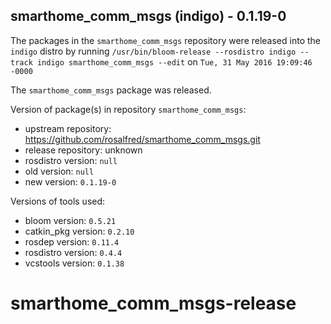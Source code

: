 ## smarthome_comm_msgs (indigo) - 0.1.19-0

The packages in the `smarthome_comm_msgs` repository were released into the `indigo` distro by running `/usr/bin/bloom-release --rosdistro indigo --track indigo smarthome_comm_msgs --edit` on `Tue, 31 May 2016 19:09:46 -0000`

The `smarthome_comm_msgs` package was released.

Version of package(s) in repository `smarthome_comm_msgs`:

- upstream repository: https://github.com/rosalfred/smarthome_comm_msgs.git
- release repository: unknown
- rosdistro version: `null`
- old version: `null`
- new version: `0.1.19-0`

Versions of tools used:

- bloom version: `0.5.21`
- catkin_pkg version: `0.2.10`
- rosdep version: `0.11.4`
- rosdistro version: `0.4.4`
- vcstools version: `0.1.38`


# smarthome_comm_msgs-release